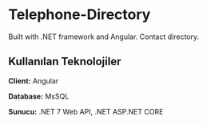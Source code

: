 
# Telephone-Directory

Built with .NET framework and Angular. Contact directory.


## Kullanılan Teknolojiler

**Client:** Angular

**Database:** MsSQL 

**Sunucu:** .NET 7 Web API, .NET ASP.NET CORE 

  
